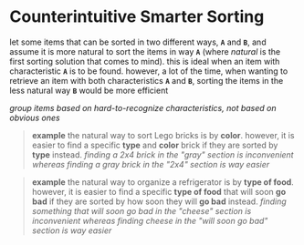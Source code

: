 # Counterintuitive Smarter Sorting

let some items that can be sorted in two different ways, **`A`** and **`B`**, and assume it is more natural to sort the items in way **`A`** (where _natural_ is the first sorting solution that comes to mind). this is ideal when an item with characteristic **`A`** is to be found. however, a lot of the time, when wanting to retrieve an item with both characteristics **`A`** and **`B`**, sorting the items in the less natural way **`B`** would be more efficient

_group items based on hard-to-recognize characteristics, not based on obvious ones_

> **example** the natural way to sort Lego bricks is by **color**. however, it is easier to find a specific **type** and **color** brick if they are sorted by **type** instead. _finding a 2x4 brick in the "gray" section is inconvenient whereas finding a gray brick in the "2x4" section is way easier_

> **example** the natural way to organize a refrigerator is by **type of food**. however, it is easier to find a specific **type of food** that will soon **go bad** if they are sorted by how soon they will **go bad** instead. _finding something that will soon go bad in the "cheese" section is inconvenient whereas finding cheese in the "will soon go bad" section is way easier_
